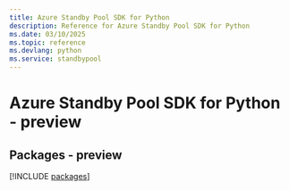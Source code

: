 ```yaml
---
title: Azure Standby Pool SDK for Python
description: Reference for Azure Standby Pool SDK for Python
ms.date: 03/10/2025
ms.topic: reference
ms.devlang: python
ms.service: standbypool
---
```

# Azure Standby Pool SDK for Python - preview
## Packages - preview
[!INCLUDE [packages](standby-pool-index.md)]